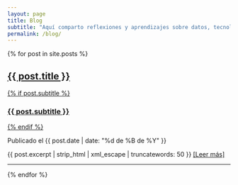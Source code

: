 ```yaml
---
layout: page
title: Blog
subtitle: "Aquí comparto reflexiones y aprendizajes sobre datos, tecnología y gestión."
permalink: /blog/
---
```


<div class="posts-list">
  {% for post in site.posts %}
    <article class="post-preview">
      <a href="{{ post.url | relative_url }}">
        <h2 class="post-title">{{ post.title }}</h2>
        {% if post.subtitle %}
          <h3 class="post-subtitle">{{ post.subtitle }}</h3>
        {% endif %}
      </a>
      <p class="post-meta">
        Publicado el
        <time datetime="{{ post.date | date_to_xmlschema }}">
          {{ post.date | date: "%d de %B de %Y" }}
        </time>
      </p>
      <div class="post-entry">
        {{ post.excerpt | strip_html | xml_escape | truncatewords: 50 }}
        <a href="{{ post.url | relative_url }}" class="post-read-more">[Leer más]</a>
      </div>
    </article>
    <hr class="my-4">
  {% endfor %}
</div>